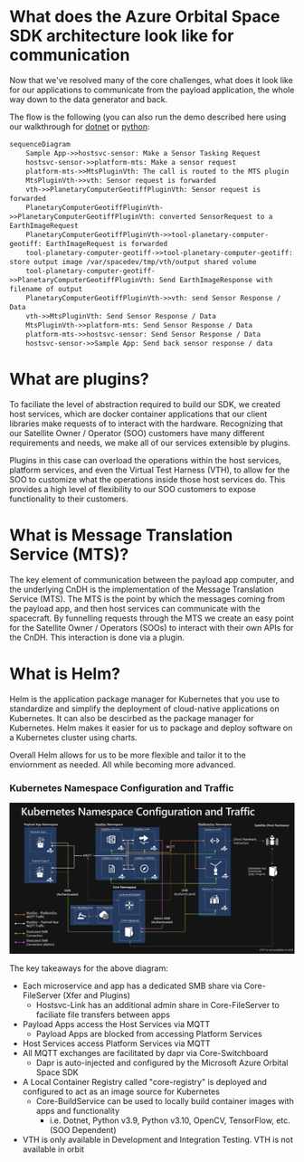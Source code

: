 # What does the Azure Orbital Space SDK architecture look like for communication

Now that we've resolved many of the core challenges, what does it look like for our applications to communicate from the payload application, the whole way down to the data generator and back.

The flow is the following (you can also run the demo described here using our walkthrough for [dotnet](https://github.com/microsoft/Azure-Orbital-Space-SDK-QuickStarts/blob/main/tutorials/quick-start-tutorials/e2e-eo-sample-dotnet.md) or [python](https://github.com/microsoft/Azure-Orbital-Space-SDK-QuickStarts/blob/main/tutorials/quick-start-tutorials/e2e-eo-sample-python.md):

```mermaid
sequenceDiagram
    Sample App->>hostsvc-sensor: Make a Sensor Tasking Request
    hostsvc-sensor->>platform-mts: Make a sensor request
    platform-mts->>MtsPluginVth: The call is routed to the MTS plugin
    MtsPluginVth->>vth: Sensor request is forwarded
    vth->>PlanetaryComputerGeotiffPluginVth: Sensor request is forwarded
    PlanetaryComputerGeotiffPluginVth->>PlanetaryComputerGeotiffPluginVth: converted SensorRequest to a EarthImageRequest
    PlanetaryComputerGeotiffPluginVth->>tool-planetary-computer-geotiff: EarthImageRequest is forwarded
    tool-planetary-computer-geotiff->>tool-planetary-computer-geotiff: store output image /var/spacedev/tmp/vth/output shared volume
    tool-planetary-computer-geotiff->>PlanetaryComputerGeotiffPluginVth: Send EarthImageResponse with filename of output
    PlanetaryComputerGeotiffPluginVth->>vth: send Sensor Response / Data
    vth->>MtsPluginVth: Send Sensor Response / Data
    MtsPluginVth->>platform-mts: Send Sensor Response / Data
    platform-mts->>hostsvc-sensor: Send Sensor Response / Data
    hostsvc-sensor->>Sample App: Send back sensor response / data
```

# What are plugins?

To faciliate the level of abstraction required to build our SDK, we created host services, which are docker container applications that our client libraries make requests of to interact with the hardware. Recognizing that our Satellite Owner / Operator (SOO) customers have many different requirements and needs, we make all of our services extensible by plugins.

Plugins in this case can overload the operations within the host services, platform services, and even the Virtual Test Harness (VTH), to allow for the SOO to customize what the operations inside those host services do. This provides a high level of flexibility to our SOO customers to expose functionality to their customers.

# What is Message Translation Service (MTS)?

The key element of communication between the payload app computer, and the underlying CnDH is the implementation of the Message Translation Service (MTS). The MTS is the point by which the messages coming from the payload app, and then host services can communicate with the spacecraft. By funnelling requests through the MTS we create an easy point for the Satellite Owner / Operators (SOOs) to interact with their own APIs for the CnDH. This interaction is done via a plugin.

# What is Helm?

Helm is the application package manager for Kubernetes that you use to standardize and simplify the deployment of cloud-native applications on Kubernetes. It can also be descirbed as the package manager for Kubernetes. Helm makes it easier for us to package and deploy software on a Kubernetes cluster using charts.

Overall Helm allows for us to be more flexible and tailor it to the enviornment as needed. All while becoming more advanced.

### Kubernetes Namespace Configuration and Traffic

![TODO: ADD ALT TEXT!](../img/kubernetes_namespace_traffic.png)

The key takeaways for the above diagram:

- Each microservice and app has a dedicated SMB share via Core-FileServer (Xfer and Plugins)
  - Hostsvc-Link has an additional admin share in Core-FileServer to faciliate file transfers between apps
- Payload Apps access the Host Services via MQTT
  - Payload Apps are blocked from accessing Platform Services
- Host Services access Platform Services via MQTT
- All MQTT exchanges are facilitated by dapr via Core-Switchboard
  - Dapr is auto-injected and configured by the Microsoft Azure Orbital Space SDK
- A Local Container Registry called "core-registry" is deployed and configured to act as an image source for Kubernetes
  - Core-BuildService can be used to locally build container images with apps and functionality
    - i.e. Dotnet, Python v3.9, Python v3.10, OpenCV, TensorFlow, etc. (SOO Dependent)
- VTH is only available in Development and Integration Testing.  VTH is not available in orbit

<!-- TODO: Move this content into appropriate locations elsewhere in this repo and delete this file -->